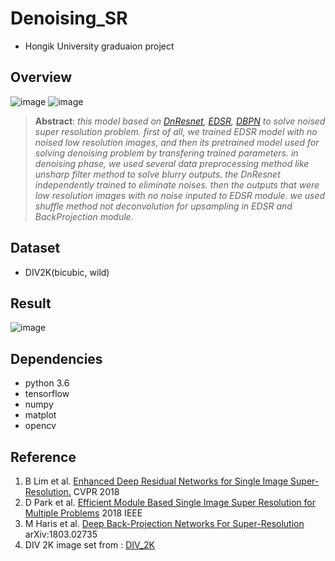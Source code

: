 # Denoising_SR
* Hongik University graduaion project

## Overview
![image](https://user-images.githubusercontent.com/36150943/91537587-8028c600-e951-11ea-817d-eee18bee4481.png)
![image](https://user-images.githubusercontent.com/36150943/91537537-68e9d880-e951-11ea-9a12-6b6ec8c4e214.png)
> __Abstract__: _this model based on [DnResnet](https://ieeexplore.ieee.org/document/8575286), [EDSR](https://arxiv.org/abs/1707.02921), [DBPN](https://arxiv.org/abs/1803.02735)
to solve noised super resolution problem. first of all, we trained EDSR model with no noised low resolution images, and then its pretrained model used for solving denoising 
problem by transfering trained parameters. in denoising phase, we used several data preprocessing method like unsharp filter method to solve blurry outputs. the DnResnet independently trained to eliminate noises. then the outputs that were low resolution images with no noise
inputed to EDSR module. we used shuffle method not deconvolution for upsampling in EDSR and BackProjection module._


## Dataset 
* DIV2K(bicubic, wild)

## Result

![image](https://user-images.githubusercontent.com/36150943/91540392-b2d4bd80-e955-11ea-8751-c807dd09ca11.png)



## Dependencies
* python 3.6
* tensorflow
* numpy
* matplot
* opencv

## Reference
1. B Lim et al. [Enhanced Deep Residual Networks for Single Image Super-Resolution.](https://arxiv.org/abs/1707.02921) CVPR 2018
2. D Park et al. [Efficient Module Based Single Image Super Resolution for Multiple Problems](https://ieeexplore.ieee.org/document/8575286) 2018 IEEE
3. M Haris et al. [Deep Back-Projection Networks For Super-Resolution](https://arxiv.org/abs/1803.02735) arXiv:1803.02735
2. DIV 2K image set from : [DIV_2K](https://data.vision.ee.ethz.ch/cvl/DIV2K/)
